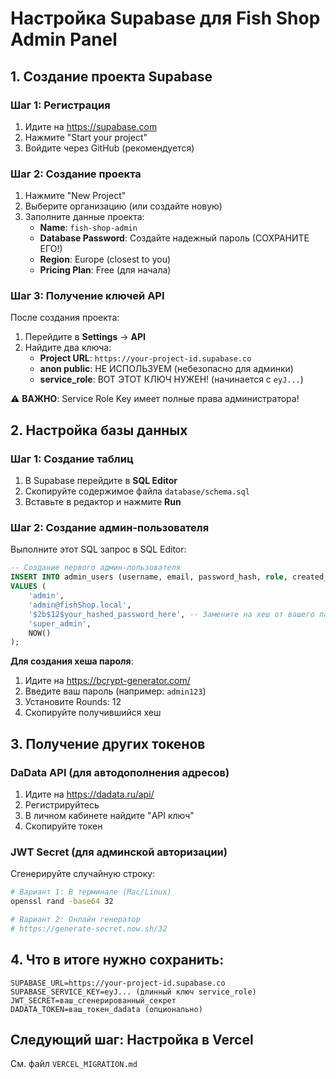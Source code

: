 # Настройка Supabase для Fish Shop Admin Panel

## 1. Создание проекта Supabase

### Шаг 1: Регистрация

1. Идите на https://supabase.com
2. Нажмите "Start your project"
3. Войдите через GitHub (рекомендуется)

### Шаг 2: Создание проекта

1. Нажмите "New Project"
2. Выберите организацию (или создайте новую)
3. Заполните данные проекта:
   - **Name**: `fish-shop-admin`
   - **Database Password**: Создайте надежный пароль (СОХРАНИТЕ ЕГО!)
   - **Region**: Europe (closest to you)
   - **Pricing Plan**: Free (для начала)

### Шаг 3: Получение ключей API

После создания проекта:

1. Перейдите в **Settings** → **API**
2. Найдите два ключа:
   - **Project URL**: `https://your-project-id.supabase.co`
   - **anon public**: НЕ ИСПОЛЬЗУЕМ (небезопасно для админки)
   - **service_role**: ВОТ ЭТОТ КЛЮЧ НУЖЕН! (начинается с `eyJ...`)

⚠️ **ВАЖНО**: Service Role Key имеет полные права администратора!

## 2. Настройка базы данных

### Шаг 1: Создание таблиц

1. В Supabase перейдите в **SQL Editor**
2. Скопируйте содержимое файла `database/schema.sql`
3. Вставьте в редактор и нажмите **Run**

### Шаг 2: Создание админ-пользователя

Выполните этот SQL запрос в SQL Editor:

```sql
-- Создание первого админ-пользователя
INSERT INTO admin_users (username, email, password_hash, role, created_at)
VALUES (
    'admin',
    'admin@fishShop.local',
    '$2b$12$your_hashed_password_here', -- Замените на хеш от вашего пароля
    'super_admin',
    NOW()
);
```

**Для создания хеша пароля**:

1. Идите на https://bcrypt-generator.com/
2. Введите ваш пароль (например: `admin123`)
3. Установите Rounds: 12
4. Скопируйте получившийся хеш

## 3. Получение других токенов

### DaData API (для автодополнения адресов)

1. Идите на https://dadata.ru/api/
2. Регистрируйтесь
3. В личном кабинете найдите "API ключ"
4. Скопируйте токен

### JWT Secret (для админской авторизации)

Сгенерируйте случайную строку:

```bash
# Вариант 1: В терминале (Mac/Linux)
openssl rand -base64 32

# Вариант 2: Онлайн генератор
# https://generate-secret.now.sh/32
```

## 4. Что в итоге нужно сохранить:

```
SUPABASE_URL=https://your-project-id.supabase.co
SUPABASE_SERVICE_KEY=eyJ... (длинный ключ service_role)
JWT_SECRET=ваш_сгенерированный_секрет
DADATA_TOKEN=ваш_токен_dadata (опционально)
```

## Следующий шаг: Настройка в Vercel

См. файл `VERCEL_MIGRATION.md`

